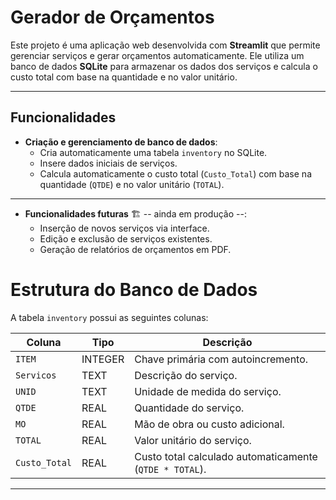 # Gerador de Orçamentos

Este projeto é uma aplicação web desenvolvida com **Streamlit** que permite gerenciar serviços e gerar orçamentos automaticamente. Ele utiliza um banco de dados **SQLite** para armazenar os dados dos serviços e calcula o custo total com base na quantidade e no valor unitário.

---
## Funcionalidades
- **Criação e gerenciamento de banco de dados**:
  - Cria automaticamente uma tabela `inventory` no SQLite.
  - Insere dados iniciais de serviços.
  - Calcula automaticamente o custo total (`Custo_Total`) com base na quantidade (`QTDE`) e no valor unitário (`TOTAL`).

---
- **Funcionalidades futuras** 🏗️ -- ainda em produção --:
  - Inserção de novos serviços via interface.
  - Edição e exclusão de serviços existentes.
  - Geração de relatórios de orçamentos em PDF.

# Estrutura do Banco de Dados

A tabela `inventory` possui as seguintes colunas:

| Coluna         | Tipo        | Descrição                                      |
|----------------|-------------|------------------------------------------------|
| `ITEM`         | INTEGER     | Chave primária com autoincremento.             |
| `Servicos`     | TEXT        | Descrição do serviço.                          |
| `UNID`         | TEXT        | Unidade de medida do serviço.                  |
| `QTDE`         | REAL        | Quantidade do serviço.                         |
| `MO`           | REAL        | Mão de obra ou custo adicional.                |
| `TOTAL`        | REAL        | Valor unitário do serviço.                     |
| `Custo_Total`  | REAL        | Custo total calculado automaticamente (`QTDE * TOTAL`). |

---
